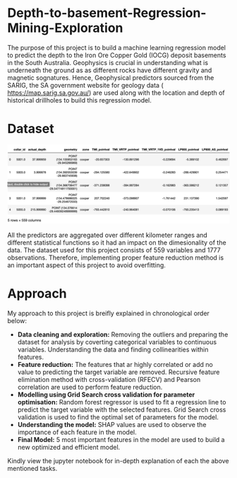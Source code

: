 # Depth-to-basement-Regression-Mining-Exploration

The purpose of this project is to build a machine learning regression model to predict the depth to the Iron Ore Copper Gold (IOCG) deposit basements in the South Australia. Geophysics is crucial in understanding what is underneath the ground as as different rocks have different gravity and magnetic sognatures. Hence, Geophysical predictors sourced from the SARIG, the SA government website for geology data (​https://map.sarig.sa.gov.au/​) are used along with the location and depth of historical drillholes to build this regression model.



# Dataset

![](images/dataset%20head.png)

All the predictors are aggregated over different kilometer ranges and different statistical functions so it had an impact on the dimesionality of the data. The dataset used for this project consists of 559 variables and 1777 observations. Therefore, implementing proper feature reduction method is an important aspect of this project to avoid overfitting. 

# Approach

My approach to this project is breifly explained in chronological order below:

* <b>Data cleaning and exploration:</b> Removing the outliers and preparing the dataset for analysis by coverting categorical variables to continuous variables. Understanding the data and finding collinearities within features. 
* <b>Feature reduction:</b> The features that ar highly correlated or add no value to predicting the target variable are removed. Recursive feature elimination method with cross-validation (RFECV) and Pearson correlation are used to perform feature reduction.
* <b>Modelling using Grid Search cross validation for parameter optimisation:</b> Random forest regressor is used to fit a regression line to predict the target variable with the selected features. Grid Search cross validation is used to find the optimal set of parameters for the model.
* <b>Understanding the model:</b> SHAP values are used to observe the importance of each feature in the model.
* <b>Final Model:</b> 5 most important features in the model are used to build a new optimized and efficient model.


Kindly view the jupyter notebook for in-depth explanation of each the above mentioned tasks.  
